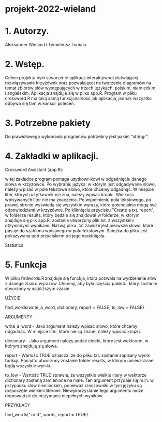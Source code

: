 # projekt-2022-wieland

# 1. Autorzy.

Aleksander Wieland i Tymoteusz Tomala

# 2. Wstęp.

Celem projektu było stworzenie aplikacji interaktywnej ułatwiającej rozwiązywanie krzyżówek oraz pozwalającej na tworzenie diagramów na temat zbiorów słów występujących w trzech językach: polskim, niemieckim i angielskim. Aplikacja znajduje się w pliku app.R. Program w pliku crossword.R ma taką samą funkcjonalność jak aplikacja, jednak wszystko odbywa się tam w konsoli poleceń.

# 3. Potrzebne pakiety

Do prawidłowego wykonania programów potrzebny jest pakiet "stringr".

# 4. Zakładki w aplikacji.

Crossword Assistant (app.R):

w tej zakładce program pomaga uzytkownikowi w odgadnięciu danego słowa w krzyżówce. Po wybraniu języka, w którym jest odgadywane słowo, należy wpisać w pole tekstowe słowo, które chcemy odgadnąć. W miejsce liter, których użytkownik nie zna, należy wpisać kropki. Wielkość wpisywanych liter nie ma znaczenia. Po wypełnieniu pola tekstowego, po prawej stronie wyświetlą się wszystkie wyrazy, które potencjalnie mogą być odpowiedziami w krzyżówce. Po kliknięciu przycisku "Create a txt. report", w folderze results, który będzie się znajdował w folderze, w którym znajduje się plik app.R, zostanie utworzony plik txt. z wszystkimi otzymanymi wynikami. Nazwą pliku .txt zawsze jest pierwsze słowo, które pasuje do szablonu wpisanego w polu tekstowym. Ścieżka do pliku jest pokazywana pod przyciskiem po jego naciśnięciu.

Statistics:


# 5. Funkcja

W pliku fndwords.R znajduje się funckja, która pozwala na wydzielenie słów z danego zbioru wyrazów. Chcemy, aby była częścią pakietu, który zostanie stworzony w najbliższym czasie

UŻYCIE

find_words(write_a_word, dictionary, report = FALSE, to_low = FALSE)

ARGUMENTY

write_a_word - Jako argument należy wpisać słowo, które chcemy odgadnąć. W miejsce liter, które nie są znane, należy wpisać kropki.

dictionary - Jako argument należy podać obiekt, który jest wektorem, w którym znajdują się słowa.

report - Wartość TRUE oznacza, że do pliku txt. zostanie zapisany wynik funkcji. Ponadto utworzony zostanie folder results, w którym umieszczane będą wszystkie wyniki.

to_low - Wartość TRUE sprawia, że wszystkie wielkie litery w wektorze dictionary zostaną zamienione na małe. Ten argument przydaje się m.in. w przypadku słów niemieckich, ponieważ rzeczowniki w tym języku są rozpoczęte wielkimi literami. Niewykorzystanie tego argumentu może doprowadzić do otrzymania niepełnych wyników.

PRZYKŁADY

find_words(".orld", words, report = TRUE)
